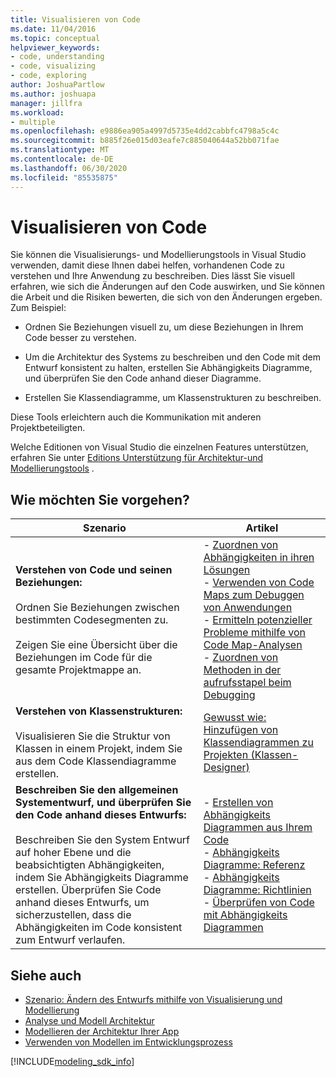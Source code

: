 ```yaml
---
title: Visualisieren von Code
ms.date: 11/04/2016
ms.topic: conceptual
helpviewer_keywords:
- code, understanding
- code, visualizing
- code, exploring
author: JoshuaPartlow
ms.author: joshuapa
manager: jillfra
ms.workload:
- multiple
ms.openlocfilehash: e9886ea905a4997d5735e4dd2cabbfc4798a5c4c
ms.sourcegitcommit: b885f26e015d03eafe7c885040644a52bb071fae
ms.translationtype: MT
ms.contentlocale: de-DE
ms.lasthandoff: 06/30/2020
ms.locfileid: "85535875"
---
```

# <a name="visualize-code"></a>Visualisieren von Code

Sie können die Visualisierungs- und Modellierungstools in Visual Studio verwenden, damit diese Ihnen dabei helfen, vorhandenen Code zu verstehen und Ihre Anwendung zu beschreiben. Dies lässt Sie visuell erfahren, wie sich die Änderungen auf den Code auswirken, und Sie können die Arbeit und die Risiken bewerten, die sich von den Änderungen ergeben. Zum Beispiel:

- Ordnen Sie Beziehungen visuell zu, um diese Beziehungen in Ihrem Code besser zu verstehen.

- Um die Architektur des Systems zu beschreiben und den Code mit dem Entwurf konsistent zu halten, erstellen Sie Abhängigkeits Diagramme, und überprüfen Sie den Code anhand dieser Diagramme.

- Erstellen Sie Klassendiagramme, um Klassenstrukturen zu beschreiben.

Diese Tools erleichtern auch die Kommunikation mit anderen Projektbeteiligten.

Welche Editionen von Visual Studio die einzelnen Features unterstützen, erfahren Sie unter [Editions Unterstützung für Architektur-und Modellierungstools](../modeling/what-s-new-for-design-in-visual-studio.md#VersionSupport) .

## <a name="what-do-you-want-to-do"></a>Wie möchten Sie vorgehen?

|Szenario|Artikel|
|-|-|
|**Verstehen von Code und seinen Beziehungen:**<br /><br /> Ordnen Sie Beziehungen zwischen bestimmten Codesegmenten zu.<br /><br /> Zeigen Sie eine Übersicht über die Beziehungen im Code für die gesamte Projektmappe an.|- [Zuordnen von Abhängigkeiten in ihren Lösungen](../modeling/map-dependencies-across-your-solutions.md)<br />- [Verwenden von Code Maps zum Debuggen von Anwendungen](../modeling/use-code-maps-to-debug-your-applications.md)<br />- [Ermitteln potenzieller Probleme mithilfe von Code Map-Analysen](../modeling/find-potential-problems-using-code-map-analyzers.md)<br />- [Zuordnen von Methoden in der aufrufsstapel beim Debugging](../debugger/map-methods-on-the-call-stack-while-debugging-in-visual-studio.md)|
|**Verstehen von Klassenstrukturen:**<br /><br /> Visualisieren Sie die Struktur von Klassen in einem Projekt, indem Sie aus dem Code Klassendiagramme erstellen.|[Gewusst wie: Hinzufügen von Klassendiagrammen zu Projekten (Klassen-Designer)](../ide/class-designer/how-to-add-class-diagrams-to-projects.md)|
|**Beschreiben Sie den allgemeinen Systementwurf, und überprüfen Sie den Code anhand dieses Entwurfs:**<br /><br /> Beschreiben Sie den System Entwurf auf hoher Ebene und die beabsichtigten Abhängigkeiten, indem Sie Abhängigkeits Diagramme erstellen. Überprüfen Sie Code anhand dieses Entwurfs, um sicherzustellen, dass die Abhängigkeiten im Code konsistent zum Entwurf verlaufen.|- [Erstellen von Abhängigkeits Diagrammen aus Ihrem Code](../modeling/create-layer-diagrams-from-your-code.md)<br />- [Abhängigkeits Diagramme: Referenz](../modeling/layer-diagrams-reference.md)<br />- [Abhängigkeits Diagramme: Richtlinien](../modeling/layer-diagrams-guidelines.md)<br />- [Überprüfen von Code mit Abhängigkeits Diagrammen](../modeling/validate-code-with-layer-diagrams.md)|

## <a name="see-also"></a>Siehe auch

- [Szenario: Ändern des Entwurfs mithilfe von Visualisierung und Modellierung](../modeling/scenario-change-your-design-using-visualization-and-modeling.md)
- [Analyse und Modell Architektur](../modeling/analyze-and-model-your-architecture.md)
- [Modellieren der Architektur Ihrer App](../modeling/model-your-app-s-architecture.md)
- [Verwenden von Modellen im Entwicklungsprozess](../modeling/use-models-in-your-development-process.md)

[!INCLUDE[modeling_sdk_info](includes/modeling_sdk_info.md)]
